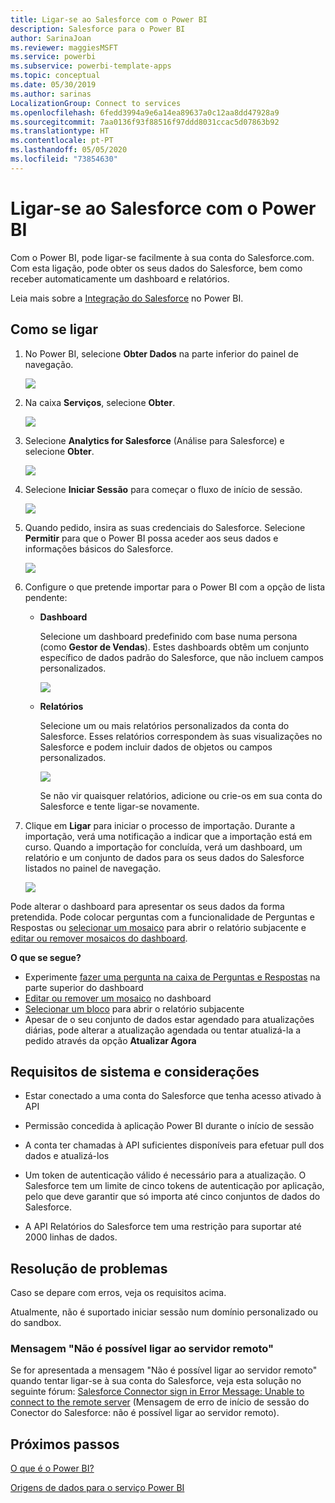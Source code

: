 ```yaml
---
title: Ligar-se ao Salesforce com o Power BI
description: Salesforce para o Power BI
author: SarinaJoan
ms.reviewer: maggiesMSFT
ms.service: powerbi
ms.subservice: powerbi-template-apps
ms.topic: conceptual
ms.date: 05/30/2019
ms.author: sarinas
LocalizationGroup: Connect to services
ms.openlocfilehash: 6fedd3994a9e6a14ea89637a0c12aa8dd47928a9
ms.sourcegitcommit: 7aa0136f93f88516f97ddd8031ccac5d07863b92
ms.translationtype: HT
ms.contentlocale: pt-PT
ms.lasthandoff: 05/05/2020
ms.locfileid: "73854630"
---
```

# <a name="connect-to-salesforce-with-power-bi"></a>Ligar-se ao Salesforce com o Power BI
Com o Power BI, pode ligar-se facilmente à sua conta do Salesforce.com. Com esta ligação, pode obter os seus dados do Salesforce, bem como receber automaticamente um dashboard e relatórios.

Leia mais sobre a [Integração do Salesforce](https://powerbi.microsoft.com/integrations/salesforce) no Power BI.

## <a name="how-to-connect"></a>Como se ligar
1. No Power BI, selecione **Obter Dados** na parte inferior do painel de navegação.
   
   ![](media/service-connect-to-salesforce/pbi_getdata.png) 
2. Na caixa **Serviços**, selecione **Obter**.
   
   ![](media/service-connect-to-salesforce/pbi_getservices.png) 
3. Selecione **Analytics for Salesforce** (Análise para Salesforce) e selecione **Obter**.  
   
   ![](media/service-connect-to-salesforce/salesforce.png)
4. Selecione **Iniciar Sessão** para começar o fluxo de início de sessão.
   
    ![](media/service-connect-to-salesforce/dialog.png)
5. Quando pedido, insira as suas credenciais do Salesforce. Selecione **Permitir** para que o Power BI possa aceder aos seus dados e informações básicos do Salesforce.
   
   ![](media/service-connect-to-salesforce/sf_authorize.png)
6. Configure o que pretende importar para o Power BI com a opção de lista pendente:
   
   * **Dashboard**
     
     Selecione um dashboard predefinido com base numa persona (como **Gestor de Vendas**). Estes dashboards obtêm um conjunto específico de dados padrão do Salesforce, que não incluem campos personalizados.
     
     ![](media/service-connect-to-salesforce/pbi_salesforcechooserole.png)
   * **Relatórios**
     
     Selecione um ou mais relatórios personalizados da conta do Salesforce. Esses relatórios correspondem às suas visualizações no Salesforce e podem incluir dados de objetos ou campos personalizados.
     
     ![](media/service-connect-to-salesforce/pbi_salesforcereports.png)
     
     Se não vir quaisquer relatórios, adicione ou crie-os em sua conta do Salesforce e tente ligar-se novamente.

7. Clique em **Ligar** para iniciar o processo de importação. Durante a importação, verá uma notificação a indicar que a importação está em curso. Quando a importação for concluída, verá um dashboard, um relatório e um conjunto de dados para os seus dados do Salesforce listados no painel de navegação.
   
   ![](media/service-connect-to-salesforce/pbi_getdatasalesforcedash.png)

Pode alterar o dashboard para apresentar os seus dados da forma pretendida. Pode colocar perguntas com a funcionalidade de Perguntas e Respostas ou [selecionar um mosaico](consumer/end-user-tiles.md) para abrir o relatório subjacente e [editar ou remover mosaicos do dashboard](service-dashboard-edit-tile.md).

**O que se segue?**

* Experimente [fazer uma pergunta na caixa de Perguntas e Respostas](consumer/end-user-q-and-a.md) na parte superior do dashboard
* [Editar ou remover um mosaico](service-dashboard-edit-tile.md) no dashboard
* [Selecionar um bloco](service-dashboard-tiles.md) para abrir o relatório subjacente
* Apesar de o seu conjunto de dados estar agendado para atualizações diárias, pode alterar a atualização agendada ou tentar atualizá-la a pedido através da opção **Atualizar Agora**

## <a name="system-requirements-and-considerations"></a>Requisitos de sistema e considerações

- Estar conectado a uma conta do Salesforce que tenha acesso ativado à API

- Permissão concedida à aplicação Power BI durante o início de sessão

- A conta ter chamadas à API suficientes disponíveis para efetuar pull dos dados e atualizá-los

- Um token de autenticação válido é necessário para a atualização. O Salesforce tem um limite de cinco tokens de autenticação por aplicação, pelo que deve garantir que só importa até cinco conjuntos de dados do Salesforce.

- A API Relatórios do Salesforce tem uma restrição para suportar até 2000 linhas de dados.


## <a name="troubleshooting"></a>Resolução de problemas

Caso se depare com erros, veja os requisitos acima. 

Atualmente, não é suportado iniciar sessão num domínio personalizado ou do sandbox.

### <a name="unable-to-connect-to-the-remote-server-message"></a>Mensagem "Não é possível ligar ao servidor remoto"

Se for apresentada a mensagem "Não é possível ligar ao servidor remoto" quando tentar ligar-se à sua conta do Salesforce, veja esta solução no seguinte fórum: [Salesforce Connector sign in Error Message: Unable to connect to the remote server](https://www.outsystems.com/forums/Forum_TopicView.aspx?TopicId=17674&TopicName=log-in-error-message-unable-to-connect-to-the-remote-server&) (Mensagem de erro de início de sessão do Conector do Salesforce: não é possível ligar ao servidor remoto).


## <a name="next-steps"></a>Próximos passos
[O que é o Power BI?](fundamentals/power-bi-overview.md)

[Origens de dados para o serviço Power BI](service-get-data.md)

